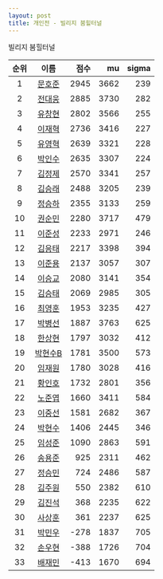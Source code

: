 ```yaml
---
layout: post
title: 개인전 - 빌리지 붐힐터널
---
```


빌리지 붐힐터널

| 순위 | 이름 | 점수 | mu | sigma |
|:---:|:---:|---:|---:|---:|
| 1 | [문호준](../munhojun) | 2945 | 3662 | 239 |
| 2 | [전대웅](../jeondaewoong) | 2885 | 3730 | 282 |
| 3 | [유창현](../yuchanghyeon) | 2802 | 3566 | 255 |
| 4 | [이재혁](../ijaehyeok) | 2736 | 3416 | 227 |
| 5 | [유영혁](../yuyeonghyeok) | 2639 | 3321 | 228 |
| 6 | [박인수](../bakinsu) | 2635 | 3307 | 224 |
| 7 | [김정제](../gimjeongje) | 2570 | 3341 | 257 |
| 8 | [김승래](../gimseungrae) | 2488 | 3205 | 239 |
| 9 | [정승하](../jeongseungha) | 2355 | 3133 | 259 |
| 10 | [권순민](../gweonsoonmin) | 2280 | 3717 | 479 |
| 11 | [이준성](../ijunseong) | 2233 | 2971 | 246 |
| 12 | [김응태](../gimeungtae) | 2217 | 3398 | 394 |
| 13 | [이준용](../ijunyong) | 2137 | 3057 | 307 |
| 14 | [이승교](../iseunggyo) | 2080 | 3141 | 354 |
| 15 | [김승태](../gimseungtae) | 2069 | 2985 | 305 |
| 16 | [최영훈](../choiyeonghun) | 1953 | 3235 | 427 |
| 17 | [박병선](../bakbyeongseon) | 1887 | 3763 | 625 |
| 18 | [한상현](../hansanghyeon) | 1797 | 3032 | 412 |
| 19 | [박현수B](../bakhyeonsu-b) | 1781 | 3500 | 573 |
| 20 | [임재원](../imjaewon) | 1780 | 3028 | 416 |
| 21 | [황인호](../hwanginho) | 1732 | 2801 | 356 |
| 22 | [노준엽](../nojunyeob) | 1660 | 3411 | 584 |
| 23 | [이중선](../ijungseon) | 1581 | 2682 | 367 |
| 24 | [박현수](../bakhyeonsu) | 1406 | 2445 | 346 |
| 25 | [임성준](../imseongjun) | 1090 | 2863 | 591 |
| 26 | [송용준](../songyongjun) | 925 | 2311 | 462 |
| 27 | [정승민](../jeongseungmin) | 724 | 2486 | 587 |
| 28 | [김주원](../gimjuwon) | 550 | 2382 | 610 |
| 29 | [김진석](../gimjinseok) | 368 | 2235 | 622 |
| 30 | [사상훈](../sasanghun) | 361 | 2237 | 625 |
| 31 | [박민우](../bakminu) | -278 | 1837 | 705 |
| 32 | [손우현](../sonuhyeon) | -388 | 1726 | 704 |
| 33 | [배재민](../baejaemin) | -413 | 1670 | 694 |
